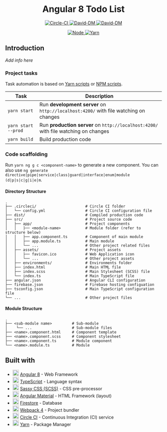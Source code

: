 <h1 align="center"> Angular 8 Todo List </h1>

<p align="center">
    <a href="https://circleci.com/gh/RinMinase/ng-todolist">
        <img alt="Circle-CI" src="https://img.shields.io/circleci/project/github/RinMinase/ng-todolist/master.svg?logo=circleci">
    </a>
    <a href="https://david-dm.org/RinMinase/ng-todolist">
        <img alt="David-DM" src="https://david-dm.org/RinMinase/ng-todolist.svg">
    </a>
    <a href="https://david-dm.org/RinMinase/ng-todolist">
        <img alt="David-DM" src="https://david-dm.org/RinMinase/ng-todolist/dev-status.svg">
    </a>
</p>
<p align="center">
    <a href="https://nodejs.org">
        <img alt="Node" src="https://img.shields.io/badge/node-%5E10.12.0%20%7C%7C%20%3E%3D12.0.0-green.svg?logo=node.js&logoColor=white">
    </a>
    <a href="https://yarnpkg.com/">
        <img alt="Yarn" src="https://img.shields.io/badge/yarn-%5E1.10.0-blue.svg">
    </a>
</p>

## Introduction
_Add info here_

### Project tasks

Task automation is based on [Yarn scripts](https://yarnpkg.com/lang/en/docs/cli/run/) or [NPM scripts](https://docs.npmjs.com/misc/scripts).

| Task                | Description                                                                                          |
| ------------------- | -------------------------------------------------------------------------------------                |
| `yarn start`        | Run **development server** on `http://localhost:4200/` with file watching on changes                 |
| `yarn start --prod` | Run **production server** on `http://localhost:4200/` with file watching on changes                  |
| `yarn build`        | Build production code                                                                                |

### Code scaffolding

Run `yarn ng g c <component-name>` to generate a new component. You can also use `ng generate directive|pipe|service|class|guard|interface|enum|module (d|p|s|c|g|i|e|m`.

#### Directory Structure
    .
    ├── .circleci/                      # Circle CI folder
    │   └── config.yml                  # Circle CI configuration file
    ├── dist/                           # Compiled production code
    ├── src/                            # Project source code
    │   ├── app/                        # Project components
    │   │   ├── <module-name>           # Module folder (refer to structure below)
    │   │   ├── app.component.ts        # Component of main module
    │   │   ├── app.module.ts           # Main module
    │   │   └── ...                     # Other project related files
    │   ├── assets/                     # Project assets
    │   │   ├── favicon.ico             # Web Application icon
    │   │   └── ...                     # Other project assets
    │   ├── environments/               # Environments folder
    │   ├── index.html                  # Main HTML file
    │   ├── index.scss                  # Main Stylesheet (SCSS) file
    │   └── index.ts                    # Main TypeScript file
    ├── angular.json                    # Angular CLI configuration
    ├── firebase.json                   # Firebase hosting configuation
    ├── tsconfig.json                   # Main TypeScript configuration file
    └── ...                             # Other project files

#### Module Structure
    .
    ├── <sub-module name>         # Sub-module
    │    └── ...                  # Sub-module files
    ├── <name>.component.html     # Component template
    ├── <name>.component.scss     # Component stylesheet
    ├── <name>.component.ts       # Module component
    └── <name>.module.ts          # Module

## Built with
* <img width=20 height=20 src="https://angular.io/assets/images/favicons/favicon.ico"> [Angular 8](https://angular.io/) - Web Framework
* <img width=20 height=20 src="https://www.typescriptlang.org/assets/images/icons/favicon-32x32.png"> [TypeScript](https://www.typescriptlang.org/) - Language syntax
* <img width=20 height=20 src="https://sass-lang.com/favicon.ico"> [Sassy CSS (SCSS)](https://sass-lang.com/) - CSS pre-processor
* <img width=20 height=20 src="https://angular.io/assets/images/favicons/favicon.ico"> [Angular Material](https://material.angular.io/) - HTML Framework (layout)
* <img width=20 height=20 src="https://firebase.google.com/favicon.ico"> [Firestore](https://firebase.google.com/) - Database
* <img width=20 height=20 src="https://webpack.js.org/bc3effb418df77da9e04825c48a58a49.ico"> [Webpack 4](https://webpack.js.org/) - Project bundler
* <img width=20 height=20 src="https://dmmj3mmt94rvw.cloudfront.net/favicon-undefined.ico"> [Circle CI](https://circleci.com/) - Continuous Integration (CI) service
* <img width=20 height=20 src="https://yarnpkg.com/favicon.ico"> [Yarn](https://yarnpkg.com/) - Package Manager